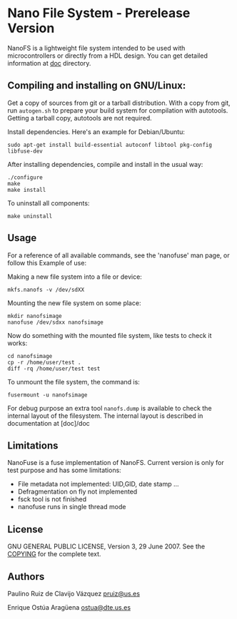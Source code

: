 # Nano File System - Prerelease Version

NanoFS is a lightweight file system intended to be used with microcontrollers
or directly from a HDL design. You can get detailed information at 
[doc](/doc) directory.
 
## Compiling and installing on GNU/Linux:

Get a copy of sources from git or a tarball distribution. With a copy from git, 
run `autogen.sh` to prepare your build system for compilation with autotools. 
Getting a tarball copy, autotools are not required.

Install dependencies. Here's an example for Debian/Ubuntu:

    sudo apt-get install build-essential autoconf libtool pkg-config libfuse-dev

After installing dependencies, compile and install in the usual way:

    ./configure
    make
    make install

To uninstall all components:

    make uninstall
    
## Usage

For a reference of all available commands, see the 'nanofuse' man page, or
follow this Example of use:

Making a new file system into a file or device:
 
    mkfs.nanofs -v /dev/sdXX

Mounting the new file system on some place:

    mkdir nanofsimage
    nanofuse /dev/sdxx nanofsimage
    
Now do something with the mounted file system, like tests to check it works:
    
    cd nanofsimage
    cp -r /home/user/test .
    diff -rq /home/user/test test

To unmount the file system, the command is:

    fusermount -u nanofsimage
    
For debug purpose an extra tool `nanofs.dump` is available to check the 
internal layout of the filesystem. The internal layout is described in
documentation at [doc]/doc
 
## Limitations 

NanoFuse is a fuse implementation of NanoFS. Current version is only for test 
purpose and has some limitations:

- File metadata not implemented: UID,GID, date stamp ...
- Defragmentation on fly not implemented
- fsck tool is not finished
- nanofuse runs in single thread mode

## License

GNU GENERAL PUBLIC LICENSE, Version 3, 29 June 2007.
See the [COPYING](/COPYING) for the complete text.


## Authors

Paulino Ruiz de Clavijo Vázquez <pruiz@us.es>

Enrique Ostúa Aragüena <ostua@dte.us.es>


